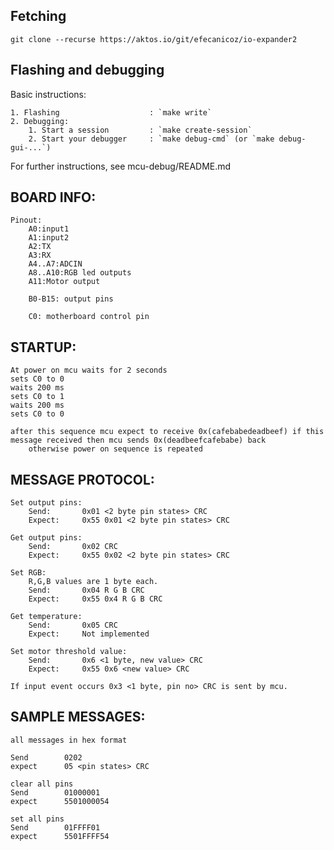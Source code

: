 Fetching
--------------------

    git clone --recurse https://aktos.io/git/efecanicoz/io-expander2

Flashing and debugging
---------------------

Basic instructions:

    1. Flashing                    : `make write`
    2. Debugging:
        1. Start a session         : `make create-session`
        2. Start your debugger     : `make debug-cmd` (or `make debug-gui-...`)

For further instructions, see mcu-debug/README.md

BOARD INFO:
------
	Pinout:
		A0:input1
		A1:input2
		A2:TX
		A3:RX
		A4..A7:ADCIN
		A8..A10:RGB led outputs
		A11:Motor output

		B0-B15: output pins

		C0: motherboard control pin

STARTUP:
------
	At power on mcu waits for 2 seconds
	sets C0 to 0
	waits 200 ms
	sets C0 to 1
	waits 200 ms
	sets C0 to 0

	after this sequence mcu expect to receive 0x(cafebabedeadbeef) if this message received then mcu sends 0x(deadbeefcafebabe) back
		otherwise power on sequence is repeated


MESSAGE PROTOCOL:
------
	Set output pins:
		Send: 		0x01 <2 byte pin states> CRC
		Expect: 	0x55 0x01 <2 byte pin states> CRC

	Get output pins:
		Send: 		0x02 CRC
		Expect: 	0x55 0x02 <2 byte pin states> CRC

	Set RGB:
		R,G,B values are 1 byte each.
		Send:		0x04 R G B CRC
		Expect:		0x55 0x4 R G B CRC

	Get temperature:
		Send:		0x05 CRC
		Expect:		Not implemented

	Set motor threshold value:
		Send:		0x6 <1 byte, new value> CRC
		Expect:		0x55 0x6 <new value> CRC

	If input event occurs 0x3 <1 byte, pin no> CRC is sent by mcu.


SAMPLE MESSAGES:
------
	all messages in hex format

	Send 		0202
	expect 		05 <pin states> CRC

	clear all pins
	Send 		01000001
	expect		5501000054

	set all pins
	Send 		01FFFF01
	expect		5501FFFF54
